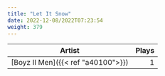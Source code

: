 ```yaml
---
title: "Let It Snow"
date: 2022-12-08/2022T07:23:54
weight: 379
---
```




 Artist | Plays 
----- | -----:
[Boyz II Men]({{< ref "a40100">}}) | 1
